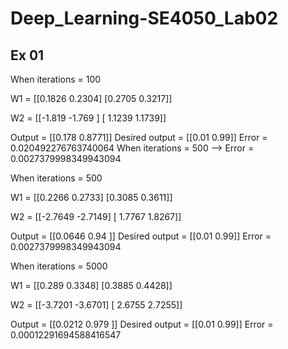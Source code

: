 # Deep_Learning-SE4050_Lab02
## Ex 01
When iterations = 100

W1 = [[0.1826 0.2304]
 [0.2705 0.3217]] 

 W2 = [[-1.819  -1.769 ]
 [ 1.1239  1.1739]] 

 Output = [[0.178  0.8771]] 
 Desired output = [[0.01 0.99]] 
 Error = 0.020492276763740064
   When iterations = 500 --> Error = 0.0027379998349943094

When iterations = 500

W1 = [[0.2266 0.2733]
 [0.3085 0.3611]] 

 W2 = [[-2.7649 -2.7149]
 [ 1.7767  1.8267]] 

 Output = [[0.0646 0.94  ]] 
 Desired output = [[0.01 0.99]] 
 Error = 0.0027379998349943094

When iterations = 5000

W1 = [[0.289  0.3348]
 [0.3885 0.4428]] 

 W2 = [[-3.7201 -3.6701]
 [ 2.6755  2.7255]] 

 Output = [[0.0212 0.979 ]] 
 Desired output = [[0.01 0.99]] 
 Error = 0.00012291694588416547
